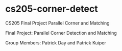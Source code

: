 # cs205-corner-detect
CS205 Final Project Parallel Corner and Matching 

Final Project: Parallel Corner Detection and Matching

Group Members: Patrick Day and Patrick Kuiper
